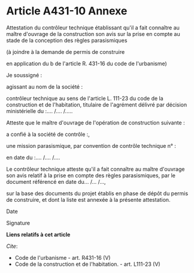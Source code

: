 # Article A431-10 Annexe

Attestation du contrôleur technique établissant qu'il a fait connaître au maître d'ouvrage de la construction son avis sur la
prise en compte au stade de la conception des règles parasismiques 

(à joindre à la demande de permis de construire 

en application du b de l'article R. 431-16 du code de l'urbanisme) 

Je soussigné : 

agissant au nom de la société : 

contrôleur technique au sens de l'article L. 111-23 du code de la construction et de l'habitation, titulaire de l'agrément
délivré par décision ministérielle du :.... /.... /..... 

Atteste que le maître d'ouvrage de l'opération de construction suivante : 

a confié à la société de contrôle :, 

une mission parasismique, par convention de contrôle technique n° : 

en date du :.... /.... /.... 

Le contrôleur technique atteste qu'il a fait connaître au maître d'ouvrage son avis relatif à la prise en compte des règles
parasismiques, par le document référencé en date du... /... /..., 

sur la base des documents du projet établis en phase de dépôt du permis de construire, et dont la liste est annexée à la
présente attestation. 

Date 

Signature

**Liens relatifs à cet article**

_Cite_:

  - Code de l'urbanisme - art. R431-16 (V)
  - Code de la construction et de l'habitation. - art. L111-23 (V)
